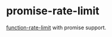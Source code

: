 # promise-rate-limit

[function-rate-limit](https://github.com/wankdanker/node-function-rate-limit) with promise support.
